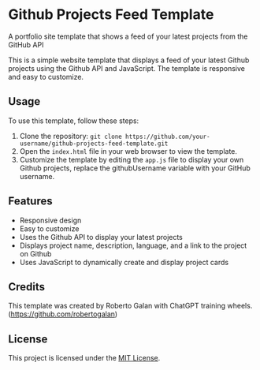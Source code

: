 # Github Projects Feed Template
A portfolio site template that shows a feed of your latest projects from the GitHub API

This is a simple website template that displays a feed of your latest Github projects using the Github API and JavaScript. The template is responsive and easy to customize.

## Usage

To use this template, follow these steps:

1. Clone the repository: `git clone https://github.com/your-username/github-projects-feed-template.git`
2. Open the `index.html` file in your web browser to view the template.
3. Customize the template by editing the `app.js` file to display your own Github projects, replace the githubUsername variable with your GitHub username.

## Features

- Responsive design
- Easy to customize
- Uses the Github API to display your latest projects
- Displays project name, description, language, and a link to the project on Github
- Uses JavaScript to dynamically create and display project cards

## Credits

This template was created by Roberto Galan with ChatGPT training wheels. (https://github.com/robertogalan)

## License

This project is licensed under the [MIT License](https://opensource.org/licenses/MIT).
